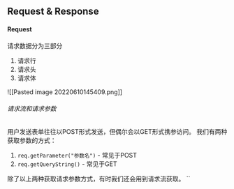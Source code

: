 ## Request & Response

#### Request
请求数据分为三部分
1. 请求行
2. 请求头
3. 请求体

![[Pasted image 20220610145409.png]]

###### 请求流和请求参数
用户发送表单往往以POST形式发送，但偶尔会以GET形式携参访问。
我们有两种获取参数的方式：
1. `req.getParameter("参数名")` - 常见于POST
2. `req.getQueryString()` - 常见于GET

除了以上两种获取请求参数方式，有时我们还会用到请求流获取。
``